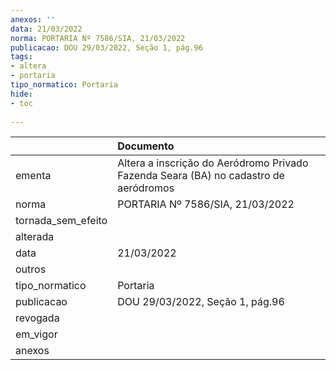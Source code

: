 ```yaml
---
anexos: ''
data: 21/03/2022
norma: PORTARIA Nº 7586/SIA, 21/03/2022
publicacao: DOU 29/03/2022, Seção 1, pág.96
tags:
- altera
- portaria
tipo_normatico: Portaria
hide: 
- toc 
 
---
```


|                    | Documento                                                                            |
|:-------------------|:-------------------------------------------------------------------------------------|
| ementa             | Altera a inscrição do Aeródromo Privado Fazenda Seara (BA) no cadastro de aeródromos |
| norma              | PORTARIA Nº 7586/SIA, 21/03/2022                                                     |
| tornada_sem_efeito |                                                                                      |
| alterada           |                                                                                      |
| data               | 21/03/2022                                                                           |
| outros             |                                                                                      |
| tipo_normatico     | Portaria                                                                             |
| publicacao         | DOU 29/03/2022, Seção 1, pág.96                                                      |
| revogada           |                                                                                      |
| em_vigor           |                                                                                      |
| anexos             |                                                                                      |